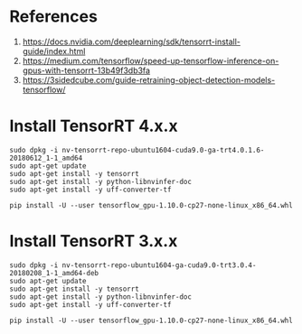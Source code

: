 # References
1. https://docs.nvidia.com/deeplearning/sdk/tensorrt-install-guide/index.html
2. https://medium.com/tensorflow/speed-up-tensorflow-inference-on-gpus-with-tensorrt-13b49f3db3fa
3. https://3sidedcube.com/guide-retraining-object-detection-models-tensorflow/

# Install TensorRT 4.x.x
~~~~
sudo dpkg -i nv-tensorrt-repo-ubuntu1604-cuda9.0-ga-trt4.0.1.6-20180612_1-1_amd64
sudo apt-get update
sudo apt-get install -y tensorrt
sudo apt-get install -y python-libnvinfer-doc
sudo apt-get install -y uff-converter-tf

pip install -U --user tensorflow_gpu-1.10.0-cp27-none-linux_x86_64.whl
~~~~

# Install TensorRT 3.x.x
~~~~
sudo dpkg -i nv-tensorrt-repo-ubuntu1604-ga-cuda9.0-trt3.0.4-20180208_1-1_amd64-deb
sudo apt-get update
sudo apt-get install -y tensorrt
sudo apt-get install -y python-libnvinfer-doc
sudo apt-get install -y uff-converter-tf

pip install -U --user tensorflow_gpu-1.10.0-cp27-none-linux_x86_64.whl
~~~~
